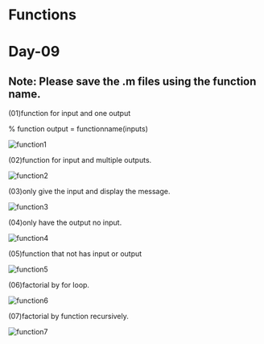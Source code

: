 # Functions

# Day-09

## Note: Please save the .m files using the function name.

(01)function for input and one output

% function output = functionname(inputs)

![function1](https://github.com/user-attachments/assets/eb57b606-d652-4d1f-b730-c74e5ac323d0)


(02)function for input and multiple outputs.

![function2](https://github.com/user-attachments/assets/ad0e8b16-cb48-483d-96db-9f5f30e458a0)

(03)only give the input and display the message.

![function3](https://github.com/user-attachments/assets/549030c4-41ac-41a2-88e3-a79b6f748e6a)

(04)only have the output no input.

![function4](https://github.com/user-attachments/assets/955225e7-7583-4c8f-8b89-e2fc02e58563)

(05)function that not has input or output

![function5](https://github.com/user-attachments/assets/7fcd632e-ae78-4604-bd2c-26f02ca57811)

(06)factorial by for loop.

![function6](https://github.com/user-attachments/assets/a877baa4-5206-4188-a5da-538fdb86095b)

(07)factorial by function recursively.

![function7](https://github.com/user-attachments/assets/a64dc3cc-921e-45a6-a605-44634e2c3953)
